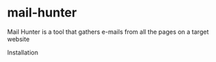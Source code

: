 # mail-hunter
Mail Hunter is a tool that gathers e-mails from all the pages on a target website

Installation




